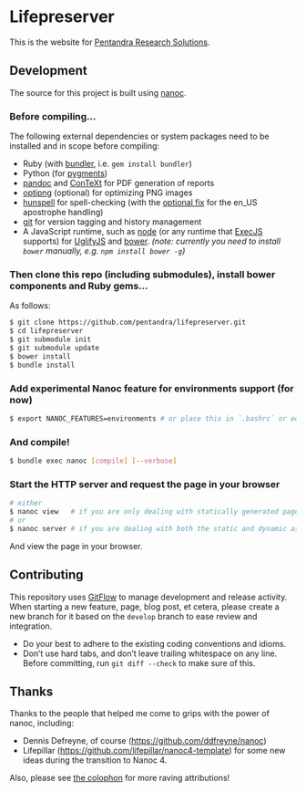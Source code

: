 # Lifepreserver

This is the website for [Pentandra Research Solutions](https://pentandra.com/).

## Development

The source for this project is built using [nanoc](http://nanoc.ws/).

### Before compiling…

The following external dependencies or system packages need to be installed and
in scope before compiling:

* Ruby (with [bundler](http://bundler.io/), i.e. `gem install bundler`)
* Python (for [pygments](http://pygments.org/))
* [pandoc](http://pandoc.org/) and [ConTeXt](http://wiki.contextgarden.net/)
  for PDF generation of reports
* [optipng](http://optipng.sourceforge.net/) (optional) for optimizing PNG images
* [hunspell](https://hunspell.github.io/) for spell-checking (with the [optional
  fix](https://github.com/en-wl/wordlist/issues/122) for the en_US apostrophe
  handling)
* [git](https://git-scm.com/) for version tagging and history management
* A JavaScript runtime, such as [node](https://nodejs.org/en/)
  (or any runtime that [ExecJS](https://github.com/sstephenson/execjs) supports) 
  for [UglifyJS](https://github.com/mishoo/UglifyJS2) and [bower](https://bower.io/).
    _(note: currently you need to install `bower` manually, e.g. `npm install bower -g`)_

### Then clone this repo (including submodules), install bower components and Ruby gems…

As follows:

```bash
$ git clone https://github.com/pentandra/lifepreserver.git
$ cd lifepreserver
$ git submodule init
$ git submodule update
$ bower install
$ bundle install
```

### Add experimental Nanoc feature for environments support (for now)

```bash
$ export NANOC_FEATURES=environments # or place this in `.bashrc` or equivalent
```

### And compile!

```bash
$ bundle exec nanoc [compile] [--verbose]
```

### Start the HTTP server and request the page in your browser

```bash
# either
$ nanoc view   # if you are only dealing with statically generated pages
# or
$ nanoc server # if you are dealing with both the static and dynamic aspects of the site
```

And view the page in your browser.

## Contributing

This repository uses [GitFlow] to manage development and release activity. When
starting a new feature, page, blog post, et cetera, please create a new branch
for it based on the `develop` branch to ease review and integration.

* Do your best to adhere to the existing coding conventions and idioms.
* Don’t use hard tabs, and don’t leave trailing whitespace on any line. Before committing, run `git diff --check` to make sure of this.

## Thanks

Thanks to the people that helped me come to grips with the power of nanoc,
including:

* Dennis Defreyne, of course (https://github.com/ddfreyne/nanoc)
* Lifepillar (https://github.com/lifepillar/nanoc4-template) for some new
  ideas during the transition to Nanoc 4.

Also, please see [the colophon](https://pentandra.com/colophon/) for more
raving attributions!

[GitFlow]: <http://nvie.com/posts/a-successful-git-branching-model/>

